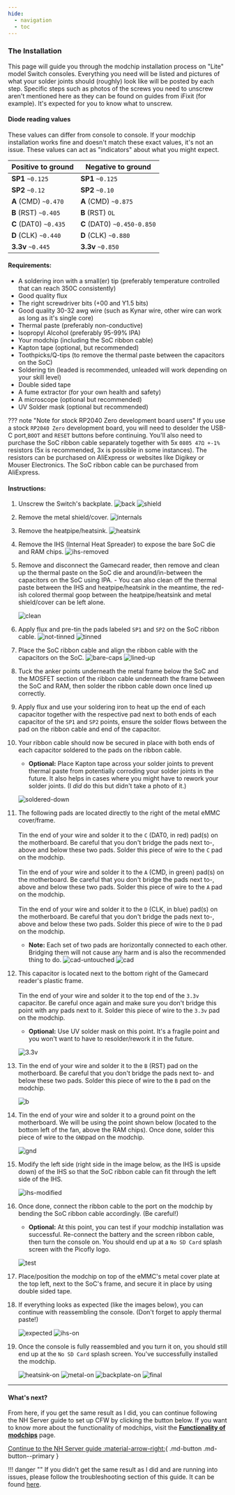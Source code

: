 ```yaml
---
hide:
  - navigation
  - toc
---
```


### **The Installation**

This page will guide you through the modchip installation process on "Lite" model Switch consoles. Everything you need will be listed and pictures of what your solder joints should (roughly) look like will be posted by each step.
Specific steps such as photos of the screws you need to unscrew aren't mentioned here as they can be found on guides from iFixit (for example). It's expected for you to know what to unscrew.

#### Diode reading values

These values can differ from console to console. If your modchip installation works fine and doesn't match these exact values, it's not an issue. These values can act as "indicators" about what you might expect.

| Positive to ground        | Negative to ground           |
| ------------------------- | ---------------------------- |
| **SP1** `~0.125`          | **SP1** `~0.125`             |
| **SP2** `~0.12`           | **SP2** `~0.10`              |
| **A** (CMD) `~0.470`      | **A** (CMD) `~0.875`         |
| **B** (RST) `~0.405`      | **B** (RST) `OL`             |
| **C** (DAT0) `~0.435`     | **C** (DAT0) `~0.450-0.850`  |
| **D** (CLK) `~0.440`      | **D** (CLK) `~0.880`         |
| **3.3v** `~0.445`         | **3.3v** `~0.850`            |

#### Requirements:

- A soldering iron with a small(er) tip (preferably temperature controlled that can reach 350C consistently)
- Good quality flux
- The right screwdriver bits (+00 and Y1.5 bits)
- Good quality 30-32 awg wire (such as Kynar wire, other wire can work as long as it's single core)
- Thermal paste (preferably non-conductive)
- Isopropyl Alcohol (preferably 95-99% IPA)
- Your modchip (including the SoC ribbon cable)
- Kapton tape (optional, but recommended)
- Toothpicks/Q-tips (to remove the thermal paste between the capacitors on the SoC)
- Soldering tin (leaded is recommended, unleaded will work depending on your skill level)
- Double sided tape
- A fume extractor (for your own health and safety)
- A microscope (optional but recommended)
- UV Solder mask (optional but recommended)

??? note "Note for stock RP2040 Zero development board users"
     If you use a stock `RP2040 Zero` development board, you will need to desolder the USB-C port,`BOOT` and `RESET` buttons before continuing. You'll also need to purchase the SoC ribbon cable separately together with 5x `0805 47Ω +-1%` resistors (5x is recommended, 3x is possible in some instances).
     The resistors can be purchased on AliExpress or websites like Digikey or Mouser Electronics. The SoC ribbon cable can be purchased from AliExpress.

#### Instructions:

1. Unscrew the Switch's backplate.
     ![back](/img/lite_img/back.JPG)
     ![shield](/img/lite_img/shield.JPG)

2. Remove the metal shield/cover.
     ![internals](/img/lite_img/internals.JPG)


3. Remove the heatpipe/heatsink.
     ![heatsink](/img/lite_img/heatsink.JPG)


4. Remove the IHS (Internal Heat Spreader) to expose the bare SoC die and RAM chips.
     ![ihs-removed](/img/lite_img/ihs-removed.JPG)


5. Remove and disconnect the Gamecard reader, then remove and clean up the thermal paste on the SoC die and around/in-between the capacitors on the SoC using IPA.
       - You can also clean off the thermal paste between the IHS and heatpipe/heatsink in the meantime, the red-ish colored thermal goop between the heatpipe/heatsink and metal shield/cover can be left alone.

     ![clean](/img/lite_img/clean.JPG)

6. Apply flux and pre-tin the pads labeled `SP1` and `SP2` on the SoC ribbon cable.
     ![not-tinned](/img/lite_img/sp1-sp2/not-tinned.JPG)
     ![tinned](/img/lite_img/sp1-sp2/tinned.JPG)

7. Place the SoC ribbon cable and align the ribbon cable with the capacitors on the SoC.
     ![bare-caps](/img/lite_img/soldering/bare-caps.jpg)
     ![lined-up](/img/lite_img/soldering/lined-up.jpg)


8. Tuck the anker points underneath the metal frame below the SoC and the MOSFET section of the ribbon cable underneath the frame between the SoC and RAM, then solder the ribbon cable down once lined up correctly.

9. Apply flux and use your soldering iron to heat up the end of each capacitor together with the respective pad next to both ends of each capacitor of the `SP1` and `SP2` points, ensure the solder flows between the pad on the ribbon cable and end of the capacitor.

10. Your ribbon cable should now be secured in place with both ends of each capacitor soldered to the pads on the ribbon cable.
       - **Optional:** Place Kapton tape across your solder joints to prevent thermal paste from potentially corroding your solder joints in the future. It also helps in cases where you might have to rework your solder joints. (I *did* do this but didn't take a photo of it.)

     ![soldered-down](/img/lite_img/soldering/soldered-down.jpg)

11. The following pads are located directly to the right of the metal eMMC cover/frame. </br>
    </br>
    Tin the end of your wire and solder it to the `C` (DAT0, in red) pad(s) on the motherboard. Be careful that you don't bridge the pads next to-, above and below these two pads. Solder this piece of wire to the `C` pad on the modchip. </br>
    </br>
    Tin the end of your wire and solder it to the `A` (CMD, in green) pad(s) on the motherboard. Be careful that you don't bridge the pads next to-, above and below these two pads. Solder this piece of wire to the `A` pad on the
    modchip.</br>
    </br>
    Tin the end of your wire and solder it to the `D` (CLK, in blue) pad(s) on the motherboard. Be careful that you don't bridge the pads next to-, above and below these two pads. Solder this piece of wire to the `D` pad on the modchip. </br>
       - **Note:** Each set of two pads are horizontally connected to each other. Bridging them will not cause any harm and is also the recommended thing to do.
    ![cad-untouched](/img/lite_img/soldering/cad-untouched.jpg)
    ![cad](/img/lite_img/soldering/cad.jpg)

12. This capacitor is located next to the bottom right of the Gamecard reader's plastic frame. </br>
    </br>
    Tin the end of your wire and solder it to the top end of the `3.3v` capacitor. Be careful once again and make sure you don't bridge this point with any pads next to it. Solder this piece of wire to the `3.3v` pad on the modchip.

       - **Optional:** Use UV solder mask on this point. It's a fragile point and you won't want to have to resolder/rework it in the future.

      ![3.3v](/img/lite_img/soldering/3.3v.jpg)

13. Tin the end of your wire and solder it to the `B` (RST) pad on the motherboard. Be careful that you don't bridge the pads next to- and below these two pads. Solder this piece of wire to the `B` pad on the modchip.

      ![b](/img/lite_img/soldering/b.jpg)

14. Tin the end of your wire and solder it to a ground point on the motherboard. We will be using the point shown below (located to the bottom left of the fan, above the RAM chips). Once done, solder this piece of wire to the `GND`pad on the modchip.

      ![gnd](/img/lite_img/soldering/gnd.jpg)

15. Modify the left side (right side in the image below, as the IHS is upside down) of the IHS so that the SoC ribbon cable can fit through the left side of the IHS.

      ![ihs-modified](/img/lite_img/ihs-modified.JPG)

16.  Once done, connect the ribbon cable to the port on the modchip by bending the SoC ribbon cable accordingly. (Be careful!)
       - **Optional:** At this point, you can test if your modchip installation was successful. Re-connect the battery and the screen ribbon cable, then turn the console on. You should end up at a `No SD Card` splash screen with the Picofly logo.

       ![test](/img/lite_img/test.JPG)


17. Place/position the modchip on top of the eMMC's metal cover plate at the top left, next to the SoC's frame, and secure it in place by using double sided tape.

18. If everything looks as expected (like the images below), you can continue with reassembling the console. (Don't forget to apply thermal paste!)

      ![expected](/img/lite_img/expected.JPG)
      ![ihs-on](/img/lite_img/ihs-on.JPG)


19. Once the console is fully reassembled and you turn it on, you should still end up at the `No SD Card` splash screen. You've successfully installed the modchip.

      ![heatsink-on](/img/lite_img/heatsink-on.JPG)
      ![metal-on](/img/lite_img/metal-on.JPG)
      ![backplate-on](/img/lite_img/backplate-on.JPG)
      ![final](/img/lite_img/final.JPG)


-----

#### What's next?

From here, if you get the same result as I did, you can continue following the NH Server guide to set up CFW by clicking the button below. If you want to know more about the functionality of modchips, visit the [**Functionality of modchips**](../functionality/functionality_of_modchips.md) page.

[Continue to the NH Server guide :material-arrow-right:](https://nh-server.github.io/switch-guide/){ .md-button .md-button--primary }

!!! danger ""
    If you didn't get the same result as I did and are running into issues, please follow the troubleshooting section of this guide.
    It can be found [here](../troubleshooting/error_codes.md).
